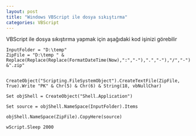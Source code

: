 ```yaml
---
layout: post
title: "Windows VBScript ile dosya sıkıştırma"
categories: VBScript
---
```

VBScript ile dosya sıkıştırma yapmak için aşağıdaki kod işinizi görebilir
```vbscript
InputFolder = "D:\temp"
ZipFile = "D:\temp " & Replace(Replace(Replace(FormatDateTime(Now),":","-"),".","-"),"/","-") &".zip"


CreateObject("Scripting.FileSystemObject").CreateTextFile(ZipFile, True).Write "PK" & Chr(5) & Chr(6) & String(18, vbNullChar)

Set objShell = CreateObject("Shell.Application")

Set source = objShell.NameSpace(InputFolder).Items

objShell.NameSpace(ZipFile).CopyHere(source)

wScript.Sleep 2000

```
